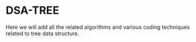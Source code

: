 # DSA-TREE
Here we will add all the related algorithms and various coding techniques related to tree data structure.
